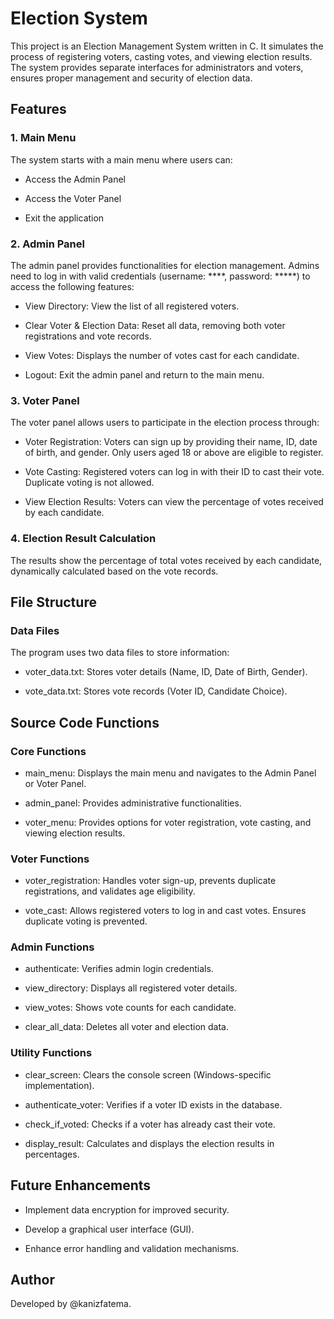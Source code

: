 # Election System
This project is an Election Management System written in C. It simulates the process of registering voters, casting votes, and viewing election results. The system provides separate interfaces for administrators and voters, ensures proper management and security of election data.

## Features

### 1. Main Menu

The system starts with a main menu where users can:

- Access the Admin Panel

- Access the Voter Panel

- Exit the application

### 2. Admin Panel

The admin panel provides functionalities for election management. Admins need to log in with valid credentials (username: \*\*\*\*, password: \*\*\*\*\*) to access the following features:

- View Directory: View the list of all registered voters.

- Clear Voter & Election Data: Reset all data, removing both voter registrations and vote records.

- View Votes: Displays the number of votes cast for each candidate.

- Logout: Exit the admin panel and return to the main menu.

### 3. Voter Panel

The voter panel allows users to participate in the election process through:

- Voter Registration: Voters can sign up by providing their name, ID, date of birth, and gender. Only users aged 18 or above are eligible to register.

- Vote Casting: Registered voters can log in with their ID to cast their vote. Duplicate voting is not allowed.

- View Election Results: Voters can view the percentage of votes received by each candidate.

### 4. Election Result Calculation

The results show the percentage of total votes received by each candidate, dynamically calculated based on the vote records.

## File Structure

### Data Files

The program uses two data files to store information:

- voter_data.txt: Stores voter details (Name, ID, Date of Birth, Gender).

- vote_data.txt: Stores vote records (Voter ID, Candidate Choice).

## Source Code Functions

### Core Functions

- main_menu: Displays the main menu and navigates to the Admin Panel or Voter Panel.

- admin_panel: Provides administrative functionalities.

- voter_menu: Provides options for voter registration, vote casting, and viewing election results.

### Voter Functions

- voter_registration: Handles voter sign-up, prevents duplicate registrations, and validates age eligibility.

- vote_cast: Allows registered voters to log in and cast votes. Ensures duplicate voting is prevented.

### Admin Functions

- authenticate: Verifies admin login credentials.

- view_directory: Displays all registered voter details.

- view_votes: Shows vote counts for each candidate.

- clear_all_data: Deletes all voter and election data.

### Utility Functions

- clear_screen: Clears the console screen (Windows-specific implementation).

- authenticate_voter: Verifies if a voter ID exists in the database.

- check_if_voted: Checks if a voter has already cast their vote.

- display_result: Calculates and displays the election results in percentages.

## Future Enhancements

- Implement data encryption for improved security.

- Develop a graphical user interface (GUI).

- Enhance error handling and validation mechanisms.



## Author

Developed by @kanizfatema.

